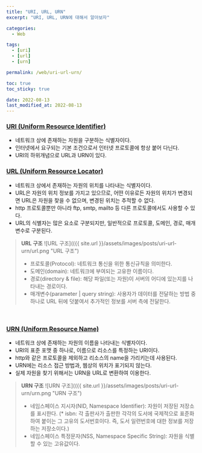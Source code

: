 ```yaml
---
title: "URI, URL, URN"
excerpt: "URI, URL, URN에 대해서 알아보자"

categories:
  - Web

tags:
  - [uri]
  - [url]
  - [urn]

permalink: /web/uri-url-urn/

toc: true
toc_sticky: true

date: 2022-08-13
last_modified_at: 2022-08-13
---
```


### [URI (Uniform Resource Identifier)](https://ko.wikipedia.org/wiki/%ED%86%B5%ED%95%A9_%EC%9E%90%EC%9B%90_%EC%8B%9D%EB%B3%84%EC%9E%90)
* 네트워크 상에 존재하는 <span class="bl">자원을 구분하는 식별자</span>이다.
* 인터넷에서 요구되는 기본 조건으로서 인터넷 프로토콜에 항상 붙어 다닌다.
* URI의 하위개념으로 URL과 URN이 있다.

### [URL (Uniform Resource Locator)](https://ko.wikipedia.org/wiki/URL)
* 네트워크 상에서 존재하는 <span class="bl">자원의 위치를 나타내는 식별자</span>이다.
* URL은 자원의 위치 정보를 가지고 있으므로, 어떤 이유로든 자원의 위치가 변경되면 URL은 자원을 찾을 수 없으며, 변경된 위치는 추적할 수 없다.
* http 프로토콜뿐만 아니라 ftp, smtp, mailto 등 다른 프로토콜에서도 사용할 수 있다.
* URL의 식별자는 많은 요소로 구분되지만, 일반적으로 프로토콜, 도메인, 경로, 매개변수로 구분된다.

> **URL 구조**
> ![URL 구조](({{ site.url }}/assets/images/posts/uri-url-urn/url.png "URL 구조")
> * 프로토콜(Protocol): 네트워크 통신을 위한 통신규칙을 의미한다.
> * 도메인(domain): 네트워크에 부여되는 고유한 이름이다.
> * 경로(directory & file): 해당 파일(또는 자원)이 서버의 어디에 있는지를 나타내는 경로이다.
> * 매개변수(parameter \| query string): 사용자가 데이터를 전달하는 방법 중 하나로 URL 뒤에 덧붙여서 추가적인 정보를 서버 측에 전달한다.

<br>

### [URN (Uniform Resource Name)](https://ko.wikipedia.org/wiki/URN)
* 네트워크 상에 존재하는 <span class="bl">자원의 이름을 나타내는 식별자</span>이다.
* URI의 표준 포맷 중 하나로, 이름으로 리소스를 특정하는 URI이다.
* http와 같은 프로토콜을 제외하고 리소스의 name을 가리키는데 사용된다.
* URN에는 리소스 접근 방법과, 웹상의 위치가 표기되지 않는다.
* 실제 자원을 찾기 위해서는 URN을 URL로 변환하여 이용한다.

> **URN 구조**
> ![URN 구조](({{ site.url }}/assets/images/posts/uri-url-urn/urn.png "URN 구조")
> * 네임스페이스 지시자(NID, Namespace Identifier): 자원이 저장된 저장소를 표시한다. (* isbn: 각 출판사가 출판한 각각의 도서에 국제적으로 표준화하여 붙이는 그 고유의 도서번호이다. 즉, 도서 일련번호에 대한 정보를 저장하는 저장소이다.)
> * 네임스페이스 특정문자(NSS, Namespace Specific String): 자원을 식별할 수 있는 고유값이다.